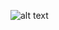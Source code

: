 ![alt text](https://github.com/jaredeklin/weatherly/screenshots/Wireframe.png "Wireframe pre-project")
